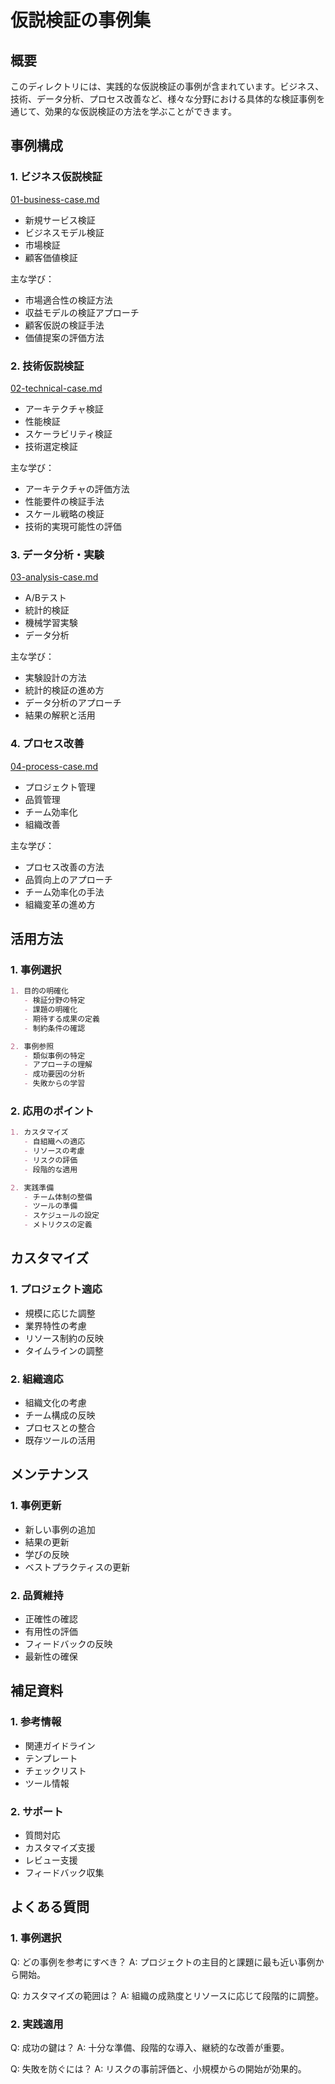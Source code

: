 # 仮説検証の事例集

## 概要
このディレクトリには、実践的な仮説検証の事例が含まれています。ビジネス、技術、データ分析、プロセス改善など、様々な分野における具体的な検証事例を通じて、効果的な仮説検証の方法を学ぶことができます。

## 事例構成

### 1. ビジネス仮説検証
[01-business-case.md](./01-business-case.md)
- 新規サービス検証
- ビジネスモデル検証
- 市場検証
- 顧客価値検証

主な学び：
- 市場適合性の検証方法
- 収益モデルの検証アプローチ
- 顧客仮説の検証手法
- 価値提案の評価方法

### 2. 技術仮説検証
[02-technical-case.md](./02-technical-case.md)
- アーキテクチャ検証
- 性能検証
- スケーラビリティ検証
- 技術選定検証

主な学び：
- アーキテクチャの評価方法
- 性能要件の検証手法
- スケール戦略の検証
- 技術的実現可能性の評価

### 3. データ分析・実験
[03-analysis-case.md](./03-analysis-case.md)
- A/Bテスト
- 統計的検証
- 機械学習実験
- データ分析

主な学び：
- 実験設計の方法
- 統計的検証の進め方
- データ分析のアプローチ
- 結果の解釈と活用

### 4. プロセス改善
[04-process-case.md](./04-process-case.md)
- プロジェクト管理
- 品質管理
- チーム効率化
- 組織改善

主な学び：
- プロセス改善の方法
- 品質向上のアプローチ
- チーム効率化の手法
- 組織変革の進め方

## 活用方法

### 1. 事例選択
```markdown
1. 目的の明確化
   - 検証分野の特定
   - 課題の明確化
   - 期待する成果の定義
   - 制約条件の確認

2. 事例参照
   - 類似事例の特定
   - アプローチの理解
   - 成功要因の分析
   - 失敗からの学習
```

### 2. 応用のポイント
```markdown
1. カスタマイズ
   - 自組織への適応
   - リソースの考慮
   - リスクの評価
   - 段階的な適用

2. 実践準備
   - チーム体制の整備
   - ツールの準備
   - スケジュールの設定
   - メトリクスの定義
```

## カスタマイズ

### 1. プロジェクト適応
- 規模に応じた調整
- 業界特性の考慮
- リソース制約の反映
- タイムラインの調整

### 2. 組織適応
- 組織文化の考慮
- チーム構成の反映
- プロセスとの整合
- 既存ツールの活用

## メンテナンス

### 1. 事例更新
- 新しい事例の追加
- 結果の更新
- 学びの反映
- ベストプラクティスの更新

### 2. 品質維持
- 正確性の確認
- 有用性の評価
- フィードバックの反映
- 最新性の確保

## 補足資料

### 1. 参考情報
- 関連ガイドライン
- テンプレート
- チェックリスト
- ツール情報

### 2. サポート
- 質問対応
- カスタマイズ支援
- レビュー支援
- フィードバック収集

## よくある質問

### 1. 事例選択
Q: どの事例を参考にすべき？
A: プロジェクトの主目的と課題に最も近い事例から開始。

Q: カスタマイズの範囲は？
A: 組織の成熟度とリソースに応じて段階的に調整。

### 2. 実践適用
Q: 成功の鍵は？
A: 十分な準備、段階的な導入、継続的な改善が重要。

Q: 失敗を防ぐには？
A: リスクの事前評価と、小規模からの開始が効果的。